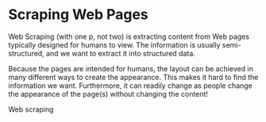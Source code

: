 # Scraping Web Pages

Web Scraping (with one p, not two) is extracting content
from Web pages typically designed for humans to view.
The information is usually semi-structured, and we want to extract
it into structured data.

Because the pages are intended for humans, the layout can be achieved in many different ways to
create the appearance. This makes it hard to find the information we want. Furthermore, it can
readily change as people change the appearance of the page(s) without changing the content!

Web scraping 
